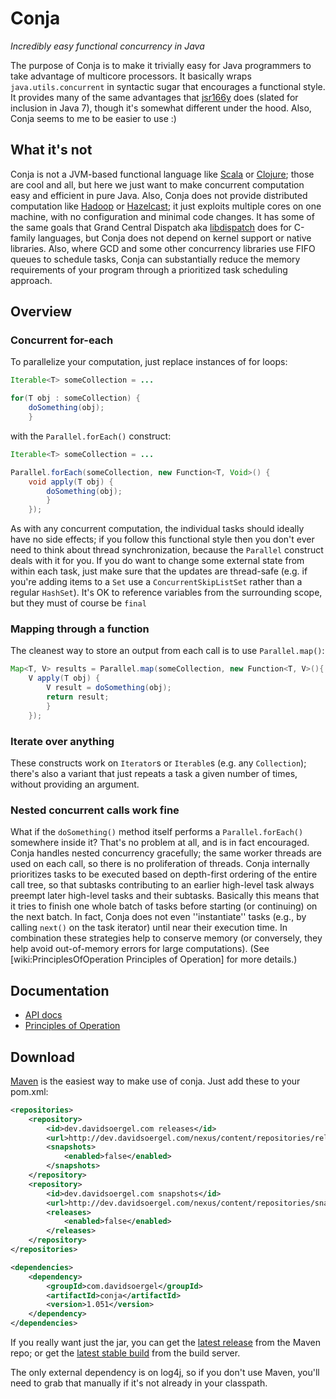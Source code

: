 Conja
=====

_Incredibly easy functional concurrency in Java_

The purpose of Conja is to make it trivially easy for Java programmers to take advantage of multicore processors.  It basically wraps `java.utils.concurrent` in syntactic sugar that encourages a functional style.  It provides many of the same advantages that [jsr166y](http://gee.cs.oswego.edu/dl/concurrency-interest/) does (slated for inclusion in Java 7), though it's somewhat different under the hood.  Also, Conja seems to me to be easier to use :)

What it's not
-------------

Conja is not a JVM-based functional language like [Scala](http://www.scala-lang.org/) or [Clojure](http://clojure.org/); those are cool and all, but here we just want to make concurrent computation easy and efficient in pure Java.  Also, Conja does not provide distributed computation like [Hadoop](http://hadoop.apache.org/) or [Hazelcast](http://www.hazelcast.com/); it just exploits multiple cores on one machine, with no configuration and minimal code changes.  It has some of the same goals that Grand Central Dispatch aka [libdispatch](http://libdispatch.macosforge.org/) does for C-family languages, but Conja does not depend on kernel support or native libraries.  Also, where GCD and some other concurrency libraries use FIFO queues to schedule tasks, Conja can substantially reduce the memory requirements of your program through a prioritized task scheduling approach.

Overview
--------

### Concurrent for-each

To parallelize your computation, just replace instances of for loops: 

```java
Iterable<T> someCollection = ...

for(T obj : someCollection) {
	doSomething(obj);
	}
```
	
with the `Parallel.forEach()` construct:

```java
Iterable<T> someCollection = ...

Parallel.forEach(someCollection, new Function<T, Void>() {
	void apply(T obj) {
		doSomething(obj);
		}
	});
```


As with any concurrent computation, the individual tasks should ideally have no side effects; if you follow this functional style then you don't ever need to think about thread synchronization, because the `Parallel` construct deals with it for you.  If you do want to change some external state from within each task, just make sure that the updates are thread-safe (e.g. if you're adding items to a `Set` use a `ConcurrentSkipListSet` rather than a regular `HashSet`).  It's OK to reference variables from the surrounding scope, but they must of course be `final`


### Mapping through a function

The cleanest way to store an output from each call is to use `Parallel.map()`:

```java
Map<T, V> results = Parallel.map(someCollection, new Function<T, V>(){
	V apply(T obj) {
		V result = doSomething(obj);
		return result;
		}
	});
```

### Iterate over anything

These constructs work on `Iterator`s or `Iterable`s (e.g. any `Collection`); there's also a variant that just repeats a task a given number of times, without providing an argument.

### Nested concurrent calls work fine

What if the `doSomething()` method itself performs a `Parallel.forEach()` somewhere inside it?  That's no problem at all, and is in fact encouraged.  Conja handles nested concurrency gracefully; the same worker threads are used on each call, so there is no proliferation of threads.  Conja internally prioritizes tasks to be executed based on depth-first ordering of the entire call tree, so that subtasks contributing to an earlier high-level task always preempt later high-level tasks and their subtasks.  Basically this means that it tries to finish one whole batch of tasks before starting (or continuing) on the next batch.  In fact, Conja does not even ''instantiate'' tasks (e.g., by calling `next()` on the task iterator) until near their execution time.  In combination these strategies help to conserve memory (or conversely, they help avoid out-of-memory errors for large computations).  (See [wiki:PrinciplesOfOperation Principles of Operation] for more details.)


Documentation
-------------

 * [API docs](http://davidsoergel.github.io/conja/)
 * [Principles of Operation](wiki:PrinciplesOfOperation)

Download
--------
[Maven](http://maven.apache.org/) is the easiest way to make use of conja.  Just add these to your pom.xml:

```xml
<repositories>
	<repository>
		<id>dev.davidsoergel.com releases</id>
		<url>http://dev.davidsoergel.com/nexus/content/repositories/releases</url>
		<snapshots>
			<enabled>false</enabled>
		</snapshots>
	</repository>
	<repository>
		<id>dev.davidsoergel.com snapshots</id>
		<url>http://dev.davidsoergel.com/nexus/content/repositories/snapshots</url>
		<releases>
			<enabled>false</enabled>
		</releases>
	</repository>
</repositories>

<dependencies>
	<dependency>
		<groupId>com.davidsoergel</groupId>
		<artifactId>conja</artifactId>
		<version>1.051</version>
	</dependency>
</dependencies>
```

If you really want just the jar, you can get the [latest release](http://dev.davidsoergel.com/nexus/content/repositories/releases/com/davidsoergel/conja/) from the Maven repo; or get the [latest stable build](http://dev.davidsoergel.com/jenkins/job/conja/lastStableBuild/com.davidsoergel$conja/) from the build server.

The only external dependency is on log4j, so if you don't use Maven, you'll need to grab that manually if it's not already in your classpath.
